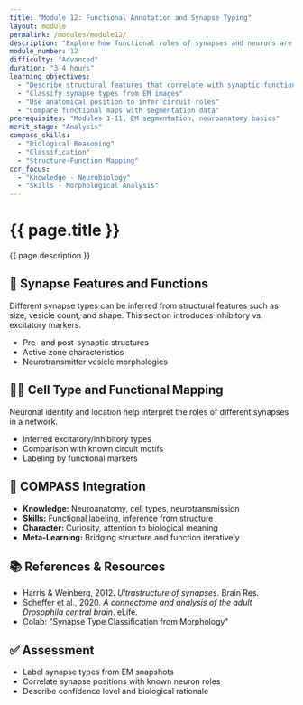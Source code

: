 ```yaml
---
title: "Module 12: Functional Annotation and Synapse Typing"
layout: module
permalink: /modules/module12/
description: "Explore how functional roles of synapses and neurons are assigned through morphology and location."
module_number: 12
difficulty: "Advanced"
duration: "3-4 hours"
learning_objectives:
  - "Describe structural features that correlate with synaptic function"
  - "Classify synapse types from EM images"
  - "Use anatomical position to infer circuit roles"
  - "Compare functional maps with segmentation data"
prerequisites: "Modules 1-11, EM segmentation, neuroanatomy basics"
merit_stage: "Analysis"
compass_skills:
  - "Biological Reasoning"
  - "Classification"
  - "Structure-Function Mapping"
ccr_focus:
  - "Knowledge - Neurobiology"
  - "Skills - Morphological Analysis"
---
```


<div class="main-content">
  <div class="hero">
    <div class="hero-content">
      <h1>{{ page.title }}</h1>
      <p class="hero-subtitle">{{ page.description }}</p>
    </div>
  </div>

  <section class="section">
    <h2>🧰 Synapse Features and Functions</h2>
    <p>Different synapse types can be inferred from structural features such as size, vesicle count, and shape. This section introduces inhibitory vs. excitatory markers.</p>
    <ul>
      <li>Pre- and post-synaptic structures</li>
      <li>Active zone characteristics</li>
      <li>Neurotransmitter vesicle morphologies</li>
    </ul>
  </section>

  <section class="section">
    <h2>🤸️‍♂️ Cell Type and Functional Mapping</h2>
    <p>Neuronal identity and location help interpret the roles of different synapses in a network.</p>
    <ul>
      <li>Inferred excitatory/inhibitory types</li>
      <li>Comparison with known circuit motifs</li>
      <li>Labeling by functional markers</li>
    </ul>
  </section>

  <section class="section">
    <h2>🌟 COMPASS Integration</h2>
    <ul>
      <li><strong>Knowledge:</strong> Neuroanatomy, cell types, neurotransmission</li>
      <li><strong>Skills:</strong> Functional labeling, inference from structure</li>
      <li><strong>Character:</strong> Curiosity, attention to biological meaning</li>
      <li><strong>Meta-Learning:</strong> Bridging structure and function iteratively</li>
    </ul>
  </section>

  <section class="section">
    <h2>📚 References & Resources</h2>
    <ul>
      <li>Harris & Weinberg, 2012. <em>Ultrastructure of synapses</em>. Brain Res.</li>
      <li>Scheffer et al., 2020. <em>A connectome and analysis of the adult Drosophila central brain</em>. eLife.</li>
      <li>Colab: "Synapse Type Classification from Morphology"</li>
    </ul>
  </section>

  <section class="section">
    <h2>✅ Assessment</h2>
    <ul>
      <li>Label synapse types from EM snapshots</li>
      <li>Correlate synapse positions with known neuron roles</li>
      <li>Describe confidence level and biological rationale</li>
    </ul>
  </section>
</div>
